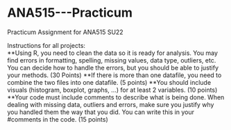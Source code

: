 # ANA515---Practicum
Practicum Assignment for ANA515 SU22


Instructions for all projects:  
**Using R, you need to clean the data so it is ready for analysis. You may find errors in formatting, spelling, missing values, data type, outliers, etc. You can decide how to handle the errors, but you should be able to justify your methods. (30 Points) 
**If there is more than one datafile, you need to combine the two files into one datafile. (5 points) 
**You should include visuals (histogram, boxplot, graphs, …) for at least 2 variables. (10 points) 
**Your code must include comments to describe what is being done. When dealing with missing data, outliers and errors, make sure you justify why you handled them the way that you did. You can write this in your #comments in the code. (15 points) 
